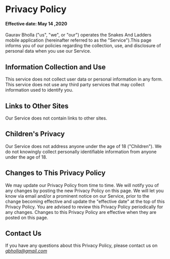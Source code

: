 # Privacy Policy

#### Effective date: May 14 ,2020

 Gaurav Bholla  ("us", "we", or "our") operates the Snakes And Ladders mobile application (hereinafter referred to as the "Service").This page informs you of our policies regarding the collection, use, and disclosure of personal data when you use our Service.

## Information Collection and Use
This service does not collect user data or personal information in any form.
This service does not use any third party services that may collect information used to identify you.

## Links to Other Sites
Our Service does not contain links to other sites.

## Children's Privacy
Our Service does not address anyone under the age of 18 ("Children").
We do not knowingly collect personally identifiable information from anyone under the age of 18. 

## Changes to This Privacy Policy
We may update our Privacy Policy from time to time. We will notify you of any changes by posting the new Privacy Policy on this page.
We will let you know via email and/or a prominent notice on our Service, prior to the change becoming effective and update the "effective date" at the top of this Privacy Policy.
You are advised to review this Privacy Policy periodically for any changes. Changes to this Privacy Policy are effective when they are posted on this page.

## Contact Us
 If you have any questions about this Privacy Policy, please contact us on *gbholla@gmail.com*


